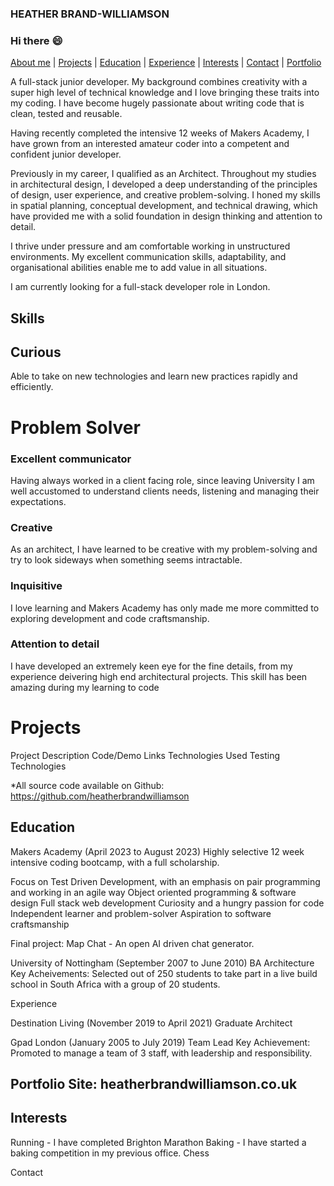 ### HEATHER BRAND-WILLIAMSON
### Hi there :smile:

[About me](#about-me) | [Projects](#projects) | [Education](#education) | [Experience](#experience)  | [Interests](#interests) | [Contact](#contact) | [Portfolio](#portfolio)
 

A full-stack junior developer. My background combines creativity with a super high level of technical knowledge and I love bringing these traits into my coding. I have become hugely passionate about writing code that is clean, tested and reusable.

Having recently completed the intensive 12 weeks of Makers Academy, I have grown from an interested amateur coder into a competent and confident junior developer.

Previously in my career, I qualified as an Architect. Throughout my studies in architectural design, I developed a deep understanding of the principles of design, user experience, and creative problem-solving. I honed my skills in spatial planning, conceptual development, and technical drawing, which have provided me with a solid foundation in design thinking and attention to detail. 

I thrive under pressure and am comfortable working in unstructured environments. My excellent communication skills, adaptability, and organisational abilities enable me to add value in all situations. 

I am currently looking for a full-stack developer role in London.

## Skills

## Curious
Able to take on new technologies and learn new practices rapidly and efficiently. 

# Problem Solver 

### Excellent communicator
Having always worked in a client facing role, since leaving University I am well accustomed to understand clients needs, listening and managing their expectations. 

### Creative
As an architect, I have learned to be creative with my problem-solving and try to look sideways when something seems intractable.

### Inquisitive
I love learning and Makers Academy has only made me more committed to exploring development and code craftsmanship.

### Attention to detail
I have developed an extremely keen eye for the fine details, from my experience deivering high end architectural projects. This skill has been amazing during my learning to code 

# Projects

Project	Description	Code/Demo Links	Technologies Used	Testing Technologies

*All source code available on Github: https://github.com/heatherbrandwilliamson

## Education
Makers Academy (April 2023 to August 2023)
Highly selective 12 week intensive coding bootcamp, with a full scholarship. 

Focus on Test Driven Development, with an emphasis on pair programming and working in an agile way
Object oriented programming & software design
Full stack web development
Curiosity and a hungry passion for code
Independent learner and problem-solver
Aspiration to software craftsmanship


Final project: Map Chat - An open AI driven chat generator.

University of Nottingham (September 2007 to June 2010)
BA Architecture
Key Acheivements: Selected out of 250 students to take part in a live build school in South Africa with a group of 20 students. 

Experience

Destination Living (November 2019 to April 2021)
Graduate Architect 

Gpad London (January 2005 to July 2019)
Team Lead
Key Achievement: Promoted to manage a team of 3 staff, with leadership and responsibility. 

## Portfolio Site: heatherbrandwilliamson.co.uk


## Interests
Running - I have completed Brighton Marathon 
Baking - I have started a baking competition in my previous office. 
Chess

Contact

